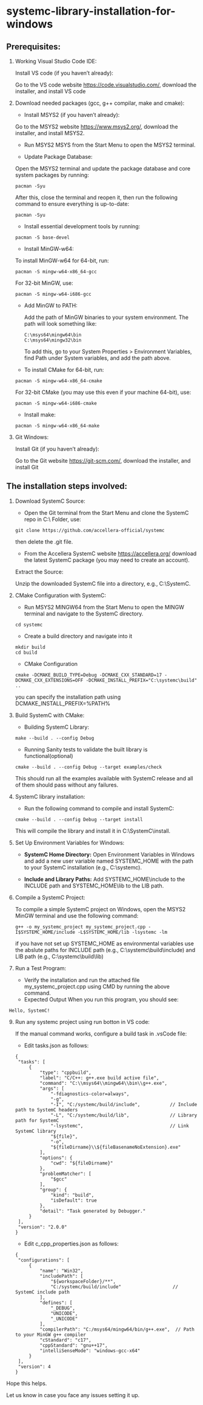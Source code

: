 # systemc-library-installation-for-windows

## Prerequisites:

1. Working Visual Studio Code IDE:

   Install VS code (if you haven’t already):

   Go to the VS code website https://code.visualstudio.com/, download the installer, and install VS code
   
2. Download needed packages (gcc, g++ compilar, make and cmake):

   - Install MSYS2 (if you haven’t already):

   Go to the MSYS2 website https://www.msys2.org/, download the installer, and install MSYS2.
   
   - Run MSYS2 MSYS from the Start Menu to open the MSYS2 terminal.

   - Update Package Database:

   Open the MSYS2 terminal and update the package database and core system packages by running:
   ```
   pacman -Syu
   ```
   After this, close the terminal and reopen it, then run the following command to ensure everything is up-to-date:
   ```
   pacman -Syu
   ```
   - Install essential development tools by running:
   ```
   pacman -S base-devel
   ```
   
   - Install MinGW-w64:

   To install MinGW-w64 for 64-bit, run:
   ```
   pacman -S mingw-w64-x86_64-gcc
   ```
   For 32-bit MinGW, use:
   ```
   pacman -S mingw-w64-i686-gcc
   ```
   
   - Add MinGW to PATH:

      Add the path of MinGW binaries to your system environment. The path will look something like:
      ```
      C:\msys64\mingw64\bin
      C:\msys64\mingw32\bin
      ```
      To add this, go to your System Properties > Environment Variables, find Path under System variables, and add the path above.

   - To install CMake for 64-bit, run:
   ```
   pacman -S mingw-w64-x86_64-cmake
   ```
   For 32-bit CMake (you may use this even if your machine 64-bit), use:
   ```
   pacman -S mingw-w64-i686-cmake
   ```
   
   - Install make:
   ```
   pacman -S mingw-w64-x86_64-make
   ```
3. Git Windows:

   Install Git (if you haven’t already):

   Go to the Git website https://git-scm.com/, download the installer, and install Git
   

## The installation steps involved:

1. Download SystemC Source:
   - Open the Git terminal from the Start Menu and clone the SystemC repo in C:\ Folder, use:
   ```
   git clone https://github.com/accellera-official/systemc
   ```
   then delete the .git file.

   - From the Accellera SystemC website https://accellera.org/ download the latest SystemC package (you may need to create an account).
   
   Extract the Source:

   Unzip the downloaded SystemC file into a directory, e.g., C:\SystemC.

2. CMake Configuration with SystemC:

   - Run MSYS2 MINGW64 from the Start Menu to open the MINGW terminal and navigate to the SystemC directory.
   ```
   cd systemc
   ```
   
   - Create a build directory and navigate into it
   ```
   mkdir build
   cd build
   ```
   
   - CMake Configuration
   ```
   cmake -DCMAKE_BUILD_TYPE=Debug -DCMAKE_CXX_STANDARD=17 -DCMAKE_CXX_EXTENSIONS=OFF -DCMAKE_INSTALL_PREFIX="C:\systemc\build" ..
   ```
   you can specify the installation path using DCMAKE_INSTALL_PREFIX=%PATH%
   
4. Build SystemC with CMake:

   - Building SystemC Library:
   ```
   make --build . --config Debug
   ```
   
   - Running Sanity tests to validate the built library is functional(optional)
   ```
   cmake --build . --config Debug --target examples/check
   ```
   This should run all the examples available with SystemC release and all of them should pass without any failures.

5. SystemC library installation:

   - Run the following command to compile and install SystemC:
   ```
   cmake --build . --config Debug --target install
   ```
   This will compile the library and install it in C:\SystemC\install.

6. Set Up Environment Variables for Windows:

   - **SystemC Home Directory:** Open Environment Variables in Windows and add a new user variable named SYSTEMC_HOME with the path to your SystemC installation (e.g., C:\systemc).

   - **Include and Library Paths:** Add SYSTEMC_HOME\include to the INCLUDE path and SYSTEMC_HOME\lib to the LIB path.

7. Compile a SystemC Project:

   To compile a simple SystemC project on Windows, open the MSYS2 MinGW terminal and use the following command:
   ```
   g++ -o my_systemc_project my_systemc_project.cpp -I$SYSTEMC_HOME/include -L$SYSTEMC_HOME/lib -lsystemc -lm
   ```
   if you have not set up SYSTEMC_HOME as environmental variables use the abslute paths for INCLUDE path (e.g., C:\systemc\build\include) and LIB path (e.g., C:\systemc\build\lib)

8. Run a Test Program:

   - Verify the installation and run the attached file my_systemc_project.cpp using CMD by running the above command.
   - Expected Output
     When you run this program, you should see:
  ```
   Hello, SystemC!
  ```

9. Run any systemc project using run botton in VS code:

   If the manual command works, configure a build task in .vsCode file:
   - Edit tasks.json as follows:
   ```
   {
    "tasks": [
        {
            "type": "cppbuild",
            "label": "C/C++: g++.exe build active file",
            "command": "C:\\msys64\\mingw64\\bin\\g++.exe",
            "args": [
                "-fdiagnostics-color=always",
                "-g",
                "-I", "C:/systemc/build/include",           // Include path to SystemC headers
                "-L", "C:/systemc/build/lib",               // Library path for SystemC
                "-lsystemc",                                // Link SystemC library
                "${file}",
                "-o",
                "${fileDirname}\\${fileBasenameNoExtension}.exe"
            ],
            "options": {
                "cwd": "${fileDirname}"
            },
            "problemMatcher": [
                "$gcc"
            ],
            "group": {
                "kind": "build",
                "isDefault": true
            },
            "detail": "Task generated by Debugger."
        }
    ],
    "version": "2.0.0"
   }
   ```
   
   - Edit c_cpp_properties.json as follows:
   ```
   {
    "configurations": [
        {
            "name": "Win32",
            "includePath": [
                "${workspaceFolder}/**",
                "C:/systemc/build/include"                   // SystemC include path
            ],
            "defines": [
                "_DEBUG",
                "UNICODE",
                "_UNICODE"
            ],
            "compilerPath": "C:/msys64/mingw64/bin/g++.exe",  // Path to your MinGW g++ compiler
            "cStandard": "c17",
            "cppStandard": "gnu++17",
            "intelliSenseMode": "windows-gcc-x64"
        }
    ],
    "version": 4
   }
   ```
   
Hope this helps.

Let us know in case you face any issues setting it up.
